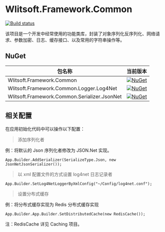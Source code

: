 # Wlitsoft.Framework.Common
[![Build status](https://ci.appveyor.com/api/projects/status/a8op6vx5r19uatve?svg=true)](https://ci.appveyor.com/project/Wlitsoft/common-nr225)

​该项目是一个开发中经常使用的功能类库，封装了对象序列化反序列化、网络请求、参数加密、日志、缓存接口、以及常用的字符串操作等。

## NuGet

包名称  | 当前版本 |
-------- | :------------ |
Wlitsoft.Framework.Common | [![NuGet](https://img.shields.io/nuget/v/Wlitsoft.Framework.Common.svg)](https://www.nuget.org/packages/Wlitsoft.Framework.Common)
Wlitsoft.Framework.Common.Logger.Log4Net | [![NuGet](https://img.shields.io/nuget/v/Wlitsoft.Framework.Common.Logger.Log4Net.svg)](https://www.nuget.org/packages/Wlitsoft.Framework.Common.Logger.Log4Net)
Wlitsoft.Framework.Common.Serializer.JsonNet | [![NuGet](https://img.shields.io/nuget/v/Wlitsoft.Framework.Common.Serializer.JsonNet.svg)](https://www.nuget.org/packages/Wlitsoft.Framework.Common.Serializer.JsonNet)

## 相关配置

在应用初始化代码中可以操作以下配置：

> 添加序列化者

例：将默认的 Json 序列化者修改为 JSON.Net 实现。

`App.Builder.AddSerializer(SerializeType.Json, new JsonNetJsonSerializer());`



> 以 xml 配置文件的方式设置 log4net 日志记录者

`App.Builder.SetLog4NetLoggerByXmlConfig("~/Config/log4net.conf");`



> 设置分布式缓存

例：将分布式缓存实现为 Redis 分布式缓存实现

`App.Builder.App.Builder.SetDistributedCache(new RedisCache());`

注：RedisCache 详见 Caching 项目。



